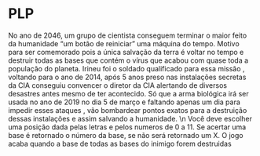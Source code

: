 # PLP

No ano de 2046, um grupo de cientista conseguem terminar o maior feito da humanidade “um botão de reiniciar” uma máquina do tempo. Motivo para ser comemorado pois a única salvação da terra é voltar no tempo e destruir todas as bases que contém o vírus que acabou com quase toda a população do planeta. Irineu foi o soldado qualificado para essa missão , voltando para o ano de 2014, após 5 anos preso nas instalações secretas da CIA conseguiu convencer o diretor da CIA alertando de diversos desastres antes mesmo de ter acontecido. Só que a arma biológica irá ser usada no ano de 2019 no dia 5 de março e faltando apenas um dia para impedir esses ataques , vão bombardear pontos exatos para a destruição dessas instalações e assim salvando a humanidade. \n Você deve escolher uma posição dada pelas letras e pelos numeros de 0 a 11. Se acertar uma base é retornado o número da base, se não será retornado um X. O jogo acaba quando a base de todas as bases do inimigo forem destruidas
